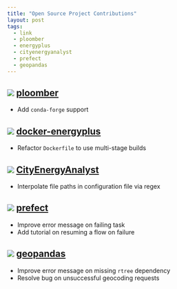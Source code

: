 ```yaml
---
title: "Open Source Project Contributions"
layout: post
tags:
  - link
  - ploomber
  - energyplus
  - cityenergyanalyst
  - prefect
  - geopandas
---
```


## <img src="https://avatars.githubusercontent.com/u/60114551?s=30&v=4"> [ploomber](https://github.com/ploomber/ploomber/issues?q=rdmolony)
- Add `conda-forge` support

## <img src="https://avatars.githubusercontent.com/u/1906800?s=30&v=4"> [docker-energyplus](https://github.com/NREL/docker-energyplus/issues?q=rdmolony)
- Refactor `Dockerfile` to use multi-stage builds

## <img src="https://avatars.githubusercontent.com/u/8478952?s=30&v=4"> [CityEnergyAnalyst](https://github.com/architecture-building-systems/CityEnergyAnalyst/issues?q=rdmolony)
- Interpolate file paths in configuration file via regex

## <img src="https://avatars.githubusercontent.com/u/39270919?s=30&v=4"> [prefect](https://github.com/PrefectHQ/prefect/issues?q=rdmolony)
- Improve error message on failing task
- Add tutorial on resuming a flow on failure

## <img src="https://avatars.githubusercontent.com/u/8130715?s=30&v=4"> [geopandas](https://github.com/geopandas/geopandas/issues?q=rdmolony)
- Improve error message on missing `rtree` dependency
- Resolve bug on unsuccessful geocoding requests